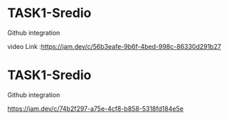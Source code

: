 # TASK1-Sredio
Github integration



video Link :https://jam.dev/c/56b3eafe-9b6f-4bed-998c-86330d291b27



# TASK1-Sredio
Github integration

https://jam.dev/c/74b2f297-a75e-4cf8-b858-5318fd184e5e




